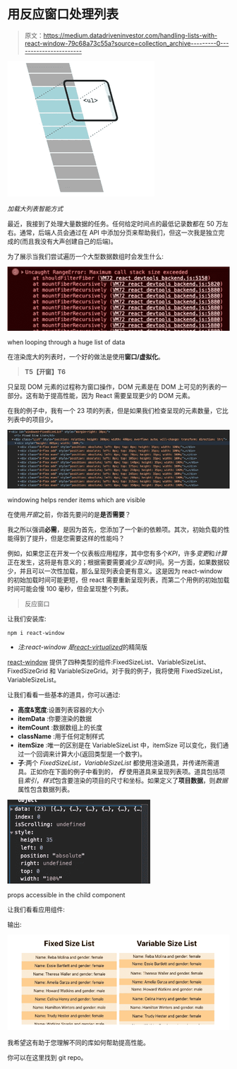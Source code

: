 # 用反应窗口处理列表

> 原文：<https://medium.datadriveninvestor.com/handling-lists-with-react-window-79c68a73c55a?source=collection_archive---------0----------------------->

![](img/850b349b8261b55e29e7b0ca12e03e23.png)

*加载大列表智能方式*

最近，我接到了处理大量数据的任务。任何给定时间点的最低记录数都在 50 万左右。通常，后端人员会通过在 API 中添加分页来帮助我们，但这一次我是独立完成的(而且我没有大声创建自己的后端)。

为了展示当我们尝试遍历一个大型数据数组时会发生什么:

![](img/dd500f3bc9b7a4513be026240a3ef69a.png)

when looping through a huge list of data

在渲染庞大的列表时，一个好的做法是使用**窗口/虚拟化**。

> **T5【开窗】T6**

只呈现 DOM 元素的过程称为窗口操作，DOM 元素是在 DOM 上可见的列表的一部分。这有助于提高性能，因为 React 需要呈现更少的 DOM 元素。

在我的例子中，我有一个 23 项的列表，但是如果我们检查呈现的元素数量，它比列表中的项目少。

![](img/8ebaa96e6cc34c6cbed3ed9347524a71.png)

windowing helps render items which are visible

在使用*开窗*之前，你首先要问的是**是否需要**？

我之所以强调**必需**，是因为首先，您添加了一个新的依赖项。其次，初始负载的性能得到了提升，但是您需要这样的性能吗？

例如，如果您正在开发一个仪表板应用程序，其中您有多个*KPI*，许多*变更*和*计算*正在发生，这将是有意义的；根据需要需要减少*互动*时间。另一方面，如果数据较少，并且可以一次性加载，那么呈现列表会更有意义。这是因为 react-window 的初始加载时间可能更短，但 react 需要重新呈现列表，而第二个用例的初始加载时间可能会慢 100 毫秒，但会呈现整个列表。

> 反应窗口

让我们安装库:

```
npm i react-window
```

* *注:react-window 是*[*react-virtualized*](https://www.npmjs.com/package/react-virtualized)的精简版

[react-window](https://react-window.now.sh/) 提供了四种类型的组件:FixedSizeList、VariableSizeList、FixedSizeGrid 和 VariableSizeGrid。对于我的例子，我将使用 FixedSizeList，VariableSizeList。

让我们看看一些基本的道具，你可以通过:

*   **高度&宽度**:设置列表容器的大小
*   **itemData** :你要渲染的数据
*   **itemCount** :数据数组上的长度
*   **className** :用于任何定制样式
*   **itemSize** :唯一的区别是在 VariableSizeList 中，itemSize 可以变化，我们通过一个回调来计算大小(返回类型是一个数字)。
*   **子**:两个 *FixedSizeList，VariableSizeList* 都使用渲染道具，并传递所需道具。正如你在下面的例子中看到的， ***行*** 使用道具来呈现列表项。道具包括项目*索引*，*样式*包含要渲染的项目的尺寸和坐标。如果定义了**项目数据**，则*数据*属性包含数据列表。

![](img/407a9cbfcb73397c8d19a26e2cb796a4.png)

props accessible in the child component

让我们看看应用组件:

输出:

![](img/a92f263364c9375e96e8137a1ea095a7.png)

我希望这有助于您理解不同的库如何帮助提高性能。

你可以在这里找到 git repo。